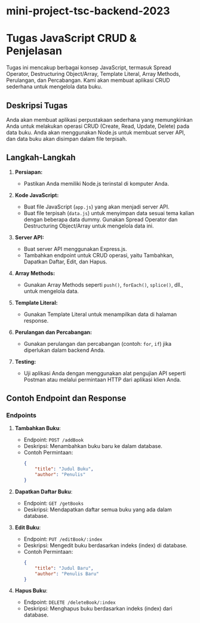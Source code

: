 # mini-project-tsc-backend-2023

# Tugas JavaScript CRUD & Penjelasan

Tugas ini mencakup berbagai konsep JavaScript, termasuk Spread Operator, Destructuring Object/Array, Template Literal, Array Methods, Perulangan, dan Percabangan. Kami akan membuat aplikasi CRUD sederhana untuk mengelola data buku.

## Deskripsi Tugas

Anda akan membuat aplikasi perpustakaan sederhana yang memungkinkan Anda untuk melakukan operasi CRUD (Create, Read, Update, Delete) pada data buku. Anda akan menggunakan Node.js untuk membuat server API, dan data buku akan disimpan dalam file terpisah.

## Langkah-Langkah

1. **Persiapan:**
   - Pastikan Anda memiliki Node.js terinstal di komputer Anda.

2. **Kode JavaScript:**
   - Buat file JavaScript (`app.js`) yang akan menjadi server API.
   - Buat file terpisah (`data.js`) untuk menyimpan data sesuai tema kalian dengan beberapa data dummy. Gunakan Spread Operator dan Destructuring Object/Array untuk mengelola data ini.

3. **Server API:**
   - Buat server API menggunakan Express.js.
   - Tambahkan endpoint untuk CRUD operasi, yaitu Tambahkan, Dapatkan Daftar, Edit, dan Hapus.

4. **Array Methods:**
   - Gunakan Array Methods seperti `push()`, `forEach()`, `splice()`, dll., untuk mengelola data.

5. **Template Literal:**
   - Gunakan Template Literal untuk menampilkan data di halaman response.

6. **Perulangan dan Percabangan:**
   - Gunakan perulangan dan percabangan (contoh: `for`, `if`) jika diperlukan dalam backend Anda.

7. **Testing:**
   - Uji aplikasi Anda dengan menggunakan alat pengujian API seperti Postman atau melalui permintaan HTTP dari aplikasi klien Anda.

## Contoh Endpoint dan Response

### Endpoints

1. **Tambahkan Buku**:
   - Endpoint: `POST /addBook`
   - Deskripsi: Menambahkan buku baru ke dalam database.
   - Contoh Permintaan:
     ```json
     {
         "title": "Judul Buku",
         "author": "Penulis"
     }
     ```

2. **Dapatkan Daftar Buku**:
   - Endpoint: `GET /getBooks`
   - Deskripsi: Mendapatkan daftar semua buku yang ada dalam database.

3. **Edit Buku**:
   - Endpoint: `PUT /editBook/:index`
   - Deskripsi: Mengedit buku berdasarkan indeks (index) di database.
   - Contoh Permintaan:
     ```json
     {
         "title": "Judul Baru",
         "author": "Penulis Baru"
     }
     ```

4. **Hapus Buku**:
   - Endpoint: `DELETE /deleteBook/:index`
   - Deskripsi: Menghapus buku berdasarkan indeks (index) dari database.
